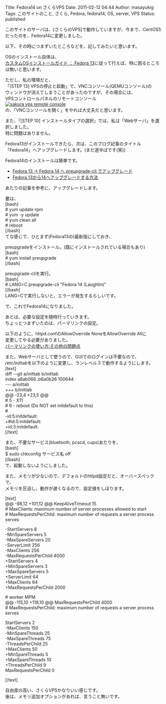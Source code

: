 Title: Fedora14 on さくらVPS
Date: 2011-02-12 04:44
Author: masayukig
Tags: このサイトのこと, さくら, Fedora, fedora14, OS, server, VPS
Status: published

このサイトのサーバは、[さくらのVPS]で動作していますが、今まで、CentOS5だったのを、Fedora14に変更しました。



以下、その時につまずいたところなどを、記してみたいと思います。

OSのインストール自体は、  
[カスタムOSインストールガイド ： Fedora
13](http://support.sakura.ad.jp/support/vps/menu_oscustom_fedora.shtml)に従って行えば、特に困るところは無いと思います。

ただし、私の環境だと、  
「\[STEP 13\] VPSの停止と起動」で、VNCコンソール(QEMUコンソール)の  
ウィンドウが消えてしまうことがあったのですが、その場合には、  
VPSコントロールパネルのリモートコンソール  
[![sakura vps remote
console](http://farm6.static.flickr.com/5092/5436912432_e26d889434.jpg)
](http://www.flickr.com/photos/masayun/5436912432/ "sakura vps remote console by masayukig, on Flickr")  
の、「VNCコンソールを開く」をやれば大丈夫だと思います。

また、「\[STEP 10\]
インストールタイプの選択」では、私は「Webサーバ」を選択しました。  
特に問題はありません。

Fedora13がインストールできたら、次は、このブログ記事のタイトル  
「Fedora14」へアップグレードします。(まだ道半ばです(笑))

Fedora14のインストールは簡単です。

-   [Fedora 13 → Fedora 14 へ preupgrade-cli
    でアップグレード](http://blog.tnmt.info/2010/11/06/upgrade-fedora-13-to-14-using-preupgrade/)
-   [Fedora
    13から14へアップグレードする方法](http://journal.mycom.co.jp/articles/2010/11/09/upgrading-fedora-from-13-to-14/index.html)

あたりの記事を参考に、アップグレードします。

要は、  
\[bash\]  
\# yum update rpm  
\# yum -y update  
\# yum clean all  
\# reboot  
\[/bash\]  
てな感じで、ひとまず(Fedora13の)最新版にしておき、

preupgradeをインストール。(既にインストールされている場合もあり)  
\[bash\]  
\# yum install preupgrade  
\[/bash\]

preupgrade-cliを実行。  
\[bash\]  
\# LANG=C preupgrade-cli "Fedora 14 (Laughlin)"  
\[/bash\]  
LANG=Cで実行しないと、エラーが発生するらしいです。

で、これでFedora14になりました。

あとは、必要な設定を随時行っていきます。  
ちょっとつまずいたのは、パーマリンクの設定。

以下のように、httpd.confのAllowOverride NoneをAllowOverride Allに  
変更してやる必要がありました。  
[パーマリンクの使い方:その他の問題点](http://wpdocs.sourceforge.jp/%E3%83%91%E3%83%BC%E3%83%9E%E3%83%AA%E3%83%B3%E3%82%AF%E3%81%AE%E4%BD%BF%E3%81%84%E6%96%B9#.E3.81.9D.E3.81.AE.E4.BB.96.E3.81.AE.E5.95.8F.E9.A1.8C.E7.82.B9)

また、Webサーバとして使うので、GUIでのログインは不要なので、  
/etc/inittabを以下のように変更し、ランレベル３で動作するようにします。  
\[text\]  
diff --git a/inittab b/inittab  
index a8ab066..b6a0b26 100644  
--- a/inittab  
+++ b/inittab  
@@ -23,4 +23,5 @@  
\# 5 - X11  
\# 6 - reboot (Do NOT set initdefault to this)  
\#  
-id:5:initdefault:  
+\#id:5:initdefault:  
+id:3:initdefault:  
\[/text\]

また、不要なサービス(bluetooth, pcscd, cups)あたりを、  
\[bash\]  
\$ sudo chkconfig サービス名 off  
\[/bash\]  
で、起動しないようにしました。

また、メモリが少ないので、デフォルトのhttpd設定だと、オーバースペックで、  
メモリを圧迫し、動作が遅くなるので、設定値をしぼります。

\[text\]  
@@ -98,12 +101,12 @@ KeepAliveTimeout 15  
\# MaxClients: maximum number of server processes allowed to start  
\# MaxRequestsPerChild: maximum number of requests a server process
serves

-StartServers 8  
-MinSpareServers 5  
-MaxSpareServers 20  
-ServerLimit 256  
-MaxClients 256  
-MaxRequestsPerChild 4000  
+StartServers 4  
+MinSpareServers 3  
+MaxSpareServers 5  
+ServerLimit 64  
+MaxClients 64  
+MaxRequestsPerChild 2000

\# worker MPM  
@@ -115,10 +118,10 @@ MaxRequestsPerChild 4000  
\# MaxRequestsPerChild: maximum number of requests a server process
serves

StartServers 2  
-MaxClients 150  
-MinSpareThreads 25  
-MaxSpareThreads 75  
-ThreadsPerChild 25  
+MaxClients 50  
+MinSpareThreads 5  
+MaxSpareThreads 10  
+ThreadsPerChild 9  
MaxRequestsPerChild 0

\[/text\]

自由度の高い、さくらVPSかなりいい感じです。  
後は、メモリ追加オプションがあれば、言うこと無いです。  
